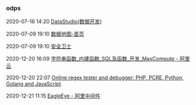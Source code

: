 ###  odps

2020-07-16 14:20 [DataStudio(数据开发)](https://datastudio.dw.alibaba-inc.com/?spm=a2chf.index.0.0.a3aa76abdo76c5)

2020-07-09 19:10 [数据地图-首页](https://dmc.dw.alibaba-inc.com/dm/)

2020-07-09 19:10 [安全卫士](https://guard.alibaba-inc.com/index.htm)

2020-12-20 16:09 [字符串函数_内建函数_SQL及函数_开发_MaxCompute - 阿里云](https://help.aliyun.com/document_detail/48973.html?spm=a2c4g.11186623.6.727.45cd7efa7GNriH)

2020-12-20 22:07 [Online regex tester and debugger: PHP, PCRE, Python, Golang and JavaScript](https://regex101.com/)

2020-12-21 11:15 [EagleEye - 阿里中间件](http://eagleeye.alibaba-inc.com/v3.htm#/statlog?appName=mclaren:mclarenhost&tab=5&f_dtLabel=LATEST&f_chain=0&f_groupBy=&f_orderBy=tps&f_limit=50&f_display=list.table)



